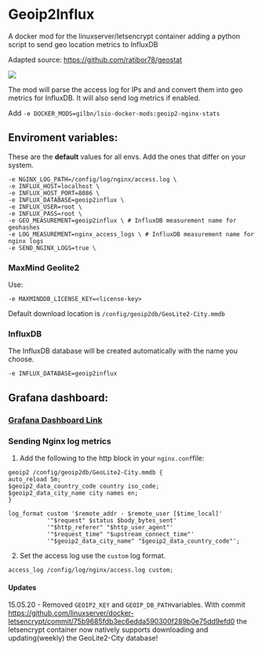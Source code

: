 # Geoip2Influx

A docker mod for the linuxserver/letsencrypt container adding a python script to send geo location metrics to InfluxDB

Adapted source: https://github.com/ratibor78/geostat

![](https://i.imgur.com/YCaxwsE.jpg)

The mod will parse the access log for IPs and and convert them into geo metrics for InfluxDB. It will also send log metrics if enabled.

Add `-e DOCKER_MODS=gilbn/lsio-docker-mods:geoip2-nginx-stats`

## Enviroment variables:

These are the **default** values for all envs. 
Add the ones that differ on your system. 
```
-e NGINX_LOG_PATH=/config/log/nginx/access.log \
-e INFLUX_HOST=localhost \
-e INFLUX_HOST_PORT=8086 \
-e INFLUX_DATABASE=geoip2influx \
-e INFLUX_USER=root \
-e INFLUX_PASS=root \
-e GEO_MEASUREMENT=geoip2influx \ # InfluxDB measurement name for geohashes
-e LOG_MEASUREMENT=nginx_access_logs \ # InfluxDB measurement name for nginx logs
-e SEND_NGINX_LOGS=true \

 ```
### MaxMind Geolite2

Use: 
```
-e MAXMINDDB_LICENSE_KEY=<license-key>
```
Default download location is `/config/geoip2db/GeoLite2-City.mmdb`

### InfluxDB 

The InfluxDB database will be created automatically with the name you choose.

```
-e INFLUX_DATABASE=geoip2influx 
```

## Grafana dashboard: 
### [Grafana Dashboard Link](https://grafana.com/grafana/dashboards/12268/)

### Sending Nginx log metrics

1. Add the following to the http block in your `nginx.conf`file:

```nginx
geoip2 /config/geoip2db/GeoLite2-City.mmdb {
auto_reload 5m;
$geoip2_data_country_code country iso_code;
$geoip2_data_city_name city names en;
}

log_format custom '$remote_addr - $remote_user [$time_local]'
           '"$request" $status $body_bytes_sent'
           '"$http_referer" "$http_user_agent"'
           '"$request_time" "$upstream_connect_time"'
           '"$geoip2_data_city_name" "$geoip2_data_country_code"';
 ```
 
 2. Set the access log use the `custom` log format. 
 ```nginx
 access_log /config/log/nginx/access.log custom;
 ```

#### Updates 
15.05.20 - Removed `GEOIP2_KEY` and `GEOIP_DB_PATH`variables. With commit https://github.com/linuxserver/docker-letsencrypt/commit/75b9685fdb3ec6edda590300f289b0e75dd9efd0 the letsencrypt container now natively supports downloading and updating(weekly) the GeoLite2-City database!